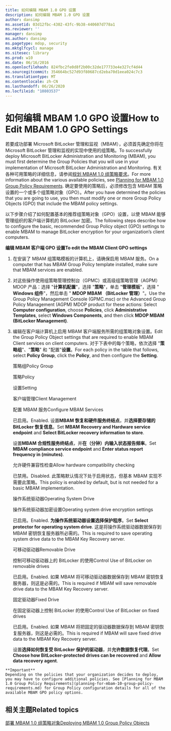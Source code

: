 ```yaml
---
title: 如何编辑 MBAM 1.0 GPO 设置
description: 如何编辑 MBAM 1.0 GPO 设置
author: dansimp
ms.assetid: 03d12fbc-4302-43fc-9b38-440607d778a1
ms.reviewer: ''
manager: dansimp
ms.author: dansimp
ms.pagetype: mdop, security
ms.mktglfcycl: manage
ms.sitesec: library
ms.prod: w10
ms.date: 06/16/2016
ms.openlocfilehash: 824fbc2fe0d8f2b00c32de177733e4e327cf4d44
ms.sourcegitcommit: 354664bc527d93f80687cd2eba70d1eea024c7c3
ms.translationtype: MT
ms.contentlocale: zh-CN
ms.lasthandoff: 06/26/2020
ms.locfileid: "10803537"
---
```

# <span data-ttu-id="00823-103">如何编辑 MBAM 1.0 GPO 设置</span><span class="sxs-lookup"><span data-stu-id="00823-103">How to Edit MBAM 1.0 GPO Settings</span></span>


<span data-ttu-id="00823-104">若要成功部署 Microsoft BitLocker 管理和监视（MBAM），必须首先确定你将在 Microsoft BitLocker 管理和监视的实现中使用的组策略。</span><span class="sxs-lookup"><span data-stu-id="00823-104">To successfully deploy Microsoft BitLocker Administration and Monitoring (MBAM), you must first determine the Group Policies that you will use in your implementation of Microsoft BitLocker Administration and Monitoring.</span></span> <span data-ttu-id="00823-105">有关各种可用策略的详细信息，请参阅[规划 MBAM 1.0 组策略要求](planning-for-mbam-10-group-policy-requirements.md)。</span><span class="sxs-lookup"><span data-stu-id="00823-105">For more information about the various available policies, see [Planning for MBAM 1.0 Group Policy Requirements](planning-for-mbam-10-group-policy-requirements.md).</span></span> <span data-ttu-id="00823-106">确定要使用的策略后，必须修改包含 MBAM 策略设置的一个或多个组策略对象（GPO）。</span><span class="sxs-lookup"><span data-stu-id="00823-106">After you have determined the policies that you are going to use, you then must modify one or more Group Policy Objects (GPO) that include the MBAM policy settings.</span></span>

<span data-ttu-id="00823-107">以下步骤介绍了如何配置基本的推荐组策略对象（GPO）设置，以使 MBAM 能够管理组织的客户端计算机的 BitLocker 加密。</span><span class="sxs-lookup"><span data-stu-id="00823-107">The following steps describe how to configure the basic, recommended Group Policy object (GPO) settings to enable MBAM to manage BitLocker encryption for your organization’s client computers.</span></span>

**<span data-ttu-id="00823-108">编辑 MBAM 客户端 GPO 设置</span><span class="sxs-lookup"><span data-stu-id="00823-108">To edit the MBAM Client GPO settings</span></span>**

1.  <span data-ttu-id="00823-109">在安装了 MBAM 组策略模板的计算机上，请确保启用 MBAM 服务。</span><span class="sxs-lookup"><span data-stu-id="00823-109">On a computer that has MBAM Group Policy template installed, make sure that MBAM services are enabled.</span></span>

2.  <span data-ttu-id="00823-110">对这些操作使用组策略管理控制台（GPMC）或高级组策略管理（AGPM） MDOP 产品：选择 "**计算机配置**"，选择 "**策略**"，单击 "**管理模板**"，选择 " **Windows 组件**"，然后单击 " **MDOP MBAM （BitLocker 管理）**"。</span><span class="sxs-lookup"><span data-stu-id="00823-110">Use the Group Policy Management Console (GPMC.msc) or the Advanced Group Policy Management (AGPM) MDOP product for these actions: Select **Computer configuration**, choose **Policies**, click **Administrative Templates**, select **Windows Components**, and then click **MDOP MBAM (BitLocker Management)**.</span></span>

3.  <span data-ttu-id="00823-111">编辑在客户端计算机上启用 MBAM 客户端服务所需的组策略对象设置。</span><span class="sxs-lookup"><span data-stu-id="00823-111">Edit the Group Policy Object settings that are required to enable MBAM Client services on client computers.</span></span> <span data-ttu-id="00823-112">对于下表中的每个策略，依次选择 "**策略组**"、"**策略**" 和 "配置"**设置**。</span><span class="sxs-lookup"><span data-stu-id="00823-112">For each policy in the table that follows, select **Policy Group**, click the **Policy**, and then configure the **Setting**.</span></span>

    <span data-ttu-id="00823-113">策略组</span><span class="sxs-lookup"><span data-stu-id="00823-113">Policy Group</span></span>

    <span data-ttu-id="00823-114">策略</span><span class="sxs-lookup"><span data-stu-id="00823-114">Policy</span></span>

    <span data-ttu-id="00823-115">设置</span><span class="sxs-lookup"><span data-stu-id="00823-115">Setting</span></span>

    <span data-ttu-id="00823-116">客户端管理</span><span class="sxs-lookup"><span data-stu-id="00823-116">Client Management</span></span>

    <span data-ttu-id="00823-117">配置 MBAM 服务</span><span class="sxs-lookup"><span data-stu-id="00823-117">Configure MBAM Services</span></span>

    <span data-ttu-id="00823-118">已启用。</span><span class="sxs-lookup"><span data-stu-id="00823-118">Enabled.</span></span> <span data-ttu-id="00823-119">设置**MBAM 恢复和硬件服务终结点**，并**选择要存储的 BitLocker 恢复信息**。</span><span class="sxs-lookup"><span data-stu-id="00823-119">Set **MBAM Recovery and Hardware service endpoint** and **Select BitLocker recovery information to store**.</span></span>

    <span data-ttu-id="00823-120">设置**MBAM 合规性服务终结点**，并**在（分钟）内输入状态报告频率**。</span><span class="sxs-lookup"><span data-stu-id="00823-120">Set **MBAM compliance service endpoint** and **Enter status report frequency in (minutes)**.</span></span>

    <span data-ttu-id="00823-121">允许硬件兼容性检查</span><span class="sxs-lookup"><span data-stu-id="00823-121">Allow hardware compatibility checking</span></span>

    <span data-ttu-id="00823-122">已禁用。</span><span class="sxs-lookup"><span data-stu-id="00823-122">Disabled.</span></span> <span data-ttu-id="00823-123">此策略默认情况下处于启用状态，但基本 MBAM 实现不需要此策略。</span><span class="sxs-lookup"><span data-stu-id="00823-123">This policy is enabled by default, but is not needed for a basic MBAM implementation.</span></span>

    <span data-ttu-id="00823-124">操作系统驱动器</span><span class="sxs-lookup"><span data-stu-id="00823-124">Operating System Drive</span></span>

    <span data-ttu-id="00823-125">操作系统驱动器加密设置</span><span class="sxs-lookup"><span data-stu-id="00823-125">Operating system drive encryption settings</span></span>

    <span data-ttu-id="00823-126">已启用。</span><span class="sxs-lookup"><span data-stu-id="00823-126">Enabled.</span></span> <span data-ttu-id="00823-127">**为操作系统驱动器设置选择保护程序**。</span><span class="sxs-lookup"><span data-stu-id="00823-127">Set **Select protector for operating system drive**.</span></span> <span data-ttu-id="00823-128">这是将操作系统驱动器数据保存到 MBAM 密钥恢复服务器所必需的。</span><span class="sxs-lookup"><span data-stu-id="00823-128">This is required to save operating system drive data to the MBAM Key Recovery server.</span></span>

    <span data-ttu-id="00823-129">可移动驱动器</span><span class="sxs-lookup"><span data-stu-id="00823-129">Removable Drive</span></span>

    <span data-ttu-id="00823-130">控制可移动驱动器上的 BitLocker 的使用</span><span class="sxs-lookup"><span data-stu-id="00823-130">Control Use of BitLocker on removable drives</span></span>

    <span data-ttu-id="00823-131">已启用。</span><span class="sxs-lookup"><span data-stu-id="00823-131">Enabled.</span></span> <span data-ttu-id="00823-132">如果 MBAM 将可移动驱动器数据保存到 MBAM 密钥恢复服务器，则这是必需的。</span><span class="sxs-lookup"><span data-stu-id="00823-132">This is required if MBAM will save removable drive data to the MBAM Key Recovery server.</span></span>

    <span data-ttu-id="00823-133">固定驱动器</span><span class="sxs-lookup"><span data-stu-id="00823-133">Fixed Drive</span></span>

    <span data-ttu-id="00823-134">在固定驱动器上控制 BitLocker 的使用</span><span class="sxs-lookup"><span data-stu-id="00823-134">Control Use of BitLocker on fixed drives</span></span>

    <span data-ttu-id="00823-135">已启用。</span><span class="sxs-lookup"><span data-stu-id="00823-135">Enabled.</span></span> <span data-ttu-id="00823-136">如果 MBAM 将把固定的驱动器数据保存到 MBAM 密钥恢复服务器，则这是必需的。</span><span class="sxs-lookup"><span data-stu-id="00823-136">This is required if MBAM will save fixed drive data to the MBAM Key Recovery server.</span></span>

    <span data-ttu-id="00823-137">设置**选择如何恢复受 BitLocker 保护的驱动器**，并**允许数据恢复代理**。</span><span class="sxs-lookup"><span data-stu-id="00823-137">Set **Choose how BitLocker-protected drives can be recovered** and **Allow data recovery agent**.</span></span>



~~~
**Important**  
Depending on the policies that your organization decides to deploy, you may have to configure additional policies. See [Planning for MBAM 1.0 Group Policy Requirements](planning-for-mbam-10-group-policy-requirements.md) for Group Policy configuration details for all of the available MBAM GPO policy options.
~~~



## <span data-ttu-id="00823-138">相关主题</span><span class="sxs-lookup"><span data-stu-id="00823-138">Related topics</span></span>


[<span data-ttu-id="00823-139">部署 MBAM 1.0 组策略对象</span><span class="sxs-lookup"><span data-stu-id="00823-139">Deploying MBAM 1.0 Group Policy Objects</span></span>](deploying-mbam-10-group-policy-objects.md)









